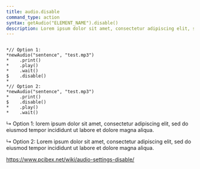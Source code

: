 ```yaml
---
title: audio.disable
command_type: action
syntax: getAudio("ELEMENT_NAME").disable()
description: Lorem ipsum dolor sit amet, consectetur adipiscing elit, sed do eiusmod tempor incididunt ut labore et dolore magna aliqua. Ut enim ad minim veniam, quis nostrud exercitation ullamco laboris nisi ut aliquip ex ea commodo consequat.
---
```


<pre><code class="language-diff-javascript diff-highlight">
*// Option 1:
*newAudio("sentence", "test.mp3")
*    .print()
*    .play()
*    .wait()
$    .disable()
*
*// Option 2:
*newAudio("sentence", "test.mp3")
*    .print()
$    .disable()
*    .play()
*    .wait()
</code></pre>

↳ Option 1: lorem ipsum dolor sit amet, consectetur adipiscing elit,
sed do eiusmod tempor incididunt ut labore et dolore magna aliqua.

↳ Option 2: Lorem ipsum dolor sit amet, consectetur adipiscing elit,
sed do eiusmod tempor incididunt ut labore et dolore magna aliqua.

<https://www.pcibex.net/wiki/audio-settings-disable/>
